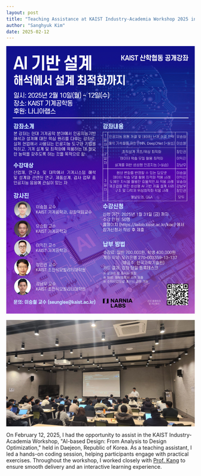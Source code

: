 ```yaml
---
layout: post
title: "Teaching Assistance at KAIST Industry-Academia Workshop 2025 in Daejeon, Republic of Korea"
author: "Sanghyuk Kim"
date: 2025-02-12
---
```


<img src="/images/2025_KAIST_TA_Poster.jpg" alt="2025_KAIST_TA_Poster" style="max-width: 100%; height: auto; display: block; margin: 0 auto;">
<br>
<img src="/images/2025_KAIST_TA.jpg" alt="2025_KAIST_TA" style="max-width: 100%; height: auto; display: block; margin: 0 auto;">

On February 12, 2025, I had the opportunity to assist in the KAIST Industry-Academia Workshop, "AI-based Design: From Analysis to Design Optimization," held in Daejeon, Republic of Korea. As a teaching assistant, I led a hands-on coding session, helping participants engage with practical exercises. Throughout the workshop, I worked closely with [Prof. Kang](https://scholar.google.com/citations?user=tYU_Cz0AAAAJ&hl=en&oi=ao) to ensure smooth delivery and an interactive learning experience.
